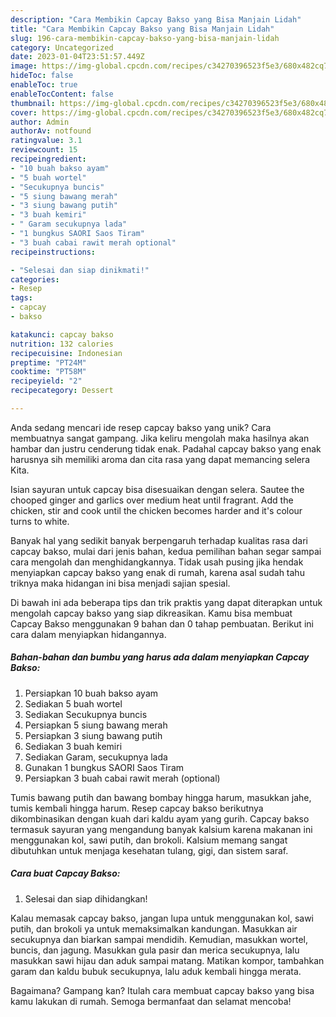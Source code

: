 ```yaml
---
description: "Cara Membikin Capcay Bakso yang Bisa Manjain Lidah"
title: "Cara Membikin Capcay Bakso yang Bisa Manjain Lidah"
slug: 196-cara-membikin-capcay-bakso-yang-bisa-manjain-lidah
category: Uncategorized
date: 2023-01-04T23:51:57.449Z
image: https://img-global.cpcdn.com/recipes/c34270396523f5e3/680x482cq70/capcay-bakso-foto-resep-utama.jpg
hideToc: false
enableToc: true
enableTocContent: false
thumbnail: https://img-global.cpcdn.com/recipes/c34270396523f5e3/680x482cq70/capcay-bakso-foto-resep-utama.jpg
cover: https://img-global.cpcdn.com/recipes/c34270396523f5e3/680x482cq70/capcay-bakso-foto-resep-utama.jpg
author: Admin
authorAv: notfound
ratingvalue: 3.1
reviewcount: 15
recipeingredient:
- "10 buah bakso ayam"
- "5 buah wortel"
- "Secukupnya buncis"
- "5 siung bawang merah"
- "3 siung bawang putih"
- "3 buah kemiri"
- " Garam secukupnya lada"
- "1 bungkus SAORI Saos Tiram"
- "3 buah cabai rawit merah optional"
recipeinstructions:

- "Selesai dan siap dinikmati!"
categories:
- Resep
tags:
- capcay
- bakso

katakunci: capcay bakso 
nutrition: 132 calories
recipecuisine: Indonesian
preptime: "PT24M"
cooktime: "PT58M"
recipeyield: "2"
recipecategory: Dessert

---
```





Anda sedang mencari ide resep capcay bakso yang unik? Cara membuatnya sangat gampang. Jika keliru mengolah maka hasilnya akan hambar dan justru cenderung tidak enak. Padahal capcay bakso yang enak harusnya sih memiliki aroma dan cita rasa yang dapat memancing selera Kita.





Isian sayuran untuk capcay bisa disesuaikan dengan selera. Sautee the chooped ginger and garlics over medium heat until fragrant. Add the chicken, stir and cook until the chicken becomes harder and it&#39;s colour turns to white.

Banyak hal yang sedikit banyak berpengaruh terhadap kualitas rasa dari capcay bakso, mulai dari jenis bahan, kedua pemilihan bahan segar sampai cara mengolah dan menghidangkannya. Tidak usah pusing jika hendak menyiapkan capcay bakso yang enak di rumah, karena asal sudah tahu triknya maka hidangan ini bisa menjadi sajian spesial.






Di bawah ini ada beberapa tips dan trik praktis yang dapat diterapkan untuk mengolah capcay bakso yang siap dikreasikan. Kamu bisa membuat Capcay Bakso menggunakan 9 bahan dan 0 tahap pembuatan. Berikut ini cara dalam menyiapkan hidangannya.

<!--inarticleads1-->

##### Bahan-bahan dan bumbu yang harus ada dalam menyiapkan Capcay Bakso:

1. Persiapkan 10 buah bakso ayam
1. Sediakan 5 buah wortel
1. Sediakan Secukupnya buncis
1. Persiapkan 5 siung bawang merah
1. Persiapkan 3 siung bawang putih
1. Sediakan 3 buah kemiri
1. Sediakan  Garam, secukupnya lada
1. Gunakan 1 bungkus SAORI Saos Tiram
1. Persiapkan 3 buah cabai rawit merah (optional)


Tumis bawang putih dan bawang bombay hingga harum, masukkan jahe, tumis kembali hingga harum. Resep capcay bakso berikutnya dikombinasikan dengan kuah dari kaldu ayam yang gurih. Capcay bakso termasuk sayuran yang mengandung banyak kalsium karena makanan ini menggunakan kol, sawi putih, dan brokoli. Kalsium memang sangat dibutuhkan untuk menjaga kesehatan tulang, gigi, dan sistem saraf. 

<!--inarticleads2-->

##### Cara buat Capcay Bakso:


1. Selesai dan siap dihidangkan!

Kalau memasak capcay bakso, jangan lupa untuk menggunakan kol, sawi putih, dan brokoli ya untuk memaksimalkan kandungan. Masukkan air secukupnya dan biarkan sampai mendidih. Kemudian, masukkan wortel, buncis, dan jagung. Masukkan gula pasir dan merica secukupnya, lalu masukkan sawi hijau dan aduk sampai matang. Matikan kompor, tambahkan garam dan kaldu bubuk secukupnya, lalu aduk kembali hingga merata. 

Bagaimana? Gampang kan? Itulah cara membuat capcay bakso yang bisa kamu lakukan di rumah. Semoga bermanfaat dan selamat mencoba!
